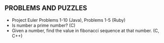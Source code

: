 ## PROBLEMS AND PUZZLES

* Project Euler Problems 1-10 (Java), Problems 1-5 (Ruby)
* Is number a prime number? (C)
* Given a number, find the value in fibonacci sequence at that number. (C, C++)
